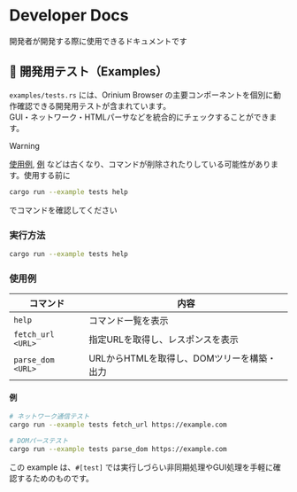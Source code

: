# Developer Docs
開発者が開発する際に使用できるドキュメントです

## 🧪 開発用テスト（Examples）
`examples/tests.rs` には、Orinium Browser の主要コンポーネントを個別に動作確認できる開発用テストが含まれています。  
GUI・ネットワーク・HTMLパーサなどを統合的にチェックすることができます。
> [!WARNING]
> [使用例](#使用例), [例](#例) などは古くなり、コマンドが削除されたりしている可能性があります。使用する前に
> ```bash
> cargo run --example tests help
> ```
> でコマンドを確認してください

### 実行方法
```bash
cargo run --example tests help
```

### 使用例
| コマンド           | 内容                       |
| ----------------- | -------------------------- |
| `help`            | コマンド一覧を表示           |
| `fetch_url <URL>` | 指定URLを取得し、レスポンスを表示 |
| `parse_dom <URL>` | URLからHTMLを取得し、DOMツリーを構築・出力 |

#### 例
```bash
# ネットワーク通信テスト
cargo run --example tests fetch_url https://example.com

# DOMパーステスト
cargo run --example tests parse_dom https://example.com
```

この example は、`#[test]` では実行しづらい非同期処理やGUI処理を手軽に確認するためのものです。
